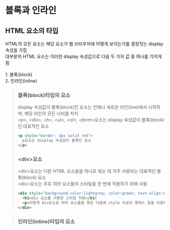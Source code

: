 <h1>블록과 인라인</h1>

<h2>HTML 요소의 타입</h3>
<p>
  HTML의 모든 요소는 해당 요소가 웹 브라우저에 어떻게 보이는가를 결정짓는 display 속성을 가짐<br>
  대부분의 HTML 요소는 이러한 display 속성값으로 다음 두 가지 값 중 하나를 가지게 됨<br><br>
  1. 블록(block)<br>
  2. 인라인(inline)
</p>

<blockquote>
  <h3>블록(block)타입의 요소</h3>
  <p>display 속성값이 블록(block)인 요소는 언제나 새로운 라인(line)에서 시작하며, 해당 라인의 모든 너비를 차지<br>
    <i>&lt;p&gt;, &lt;div&gt;, &lt;h&gt;, &lt;ul&gt;, &lt;ol&gt;, &lt;form&gt;</i>요소는 display 속성값이 블록(block)인 대표적인 요소
  </p>
  
  ```html
  <p style="border: 3px solid red">
    p요소는 display 속성값이 블록인 요소
  </p>
  ```
  
  <h3>&lt;div&gt;요소</h3>
  <p>
    &lt;div&gt;요소는 다른 HTML 요소들을 하나로 묶는 데 자주 사용되는 대표적인 블록(block) 요소<br>
    &lt;div&gt;요소는 주로 여러 요소들의 스타일을 한 번에 적용하기 위해 사용
  </p>
  
  ```html
  <div style="background-color:lightgrey; color:green; text-align:center">
    <h1>div 요소를 이용한 스타일 적용</h1>
    <p>이렇게 div요소로 여러 요소들을 묶은 다음에 style 속성과 클래스 등을 이용하여 한 번에 스타일을 적용할 수 있음</p>
  </div>
  ```
</blockquote>
<blockquote>
  <h3>인라인(inline)타입의 요소</h3>
</blockquote>
    
